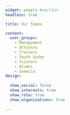 ```yaml
---
widget: people #section
headless: true  

title: Our Teams

content:
  user_groups:
    - Management
    - Athletes
    - Trainers
    - South Sudan
    - Visitors
    - Alumni
    - Somalia
design:
  
  show_social: false
  show_interests: true
  show_role: true
  show_organizations: true
  
---
```

